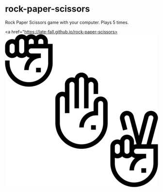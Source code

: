 # rock-paper-scissors
Rock Paper Scissors game with your computer. Plays 5 times.

<a href="https://late-fall.github.io/rock-paper-scissors><img src="img/rock-paper-scissors.png"></a>
